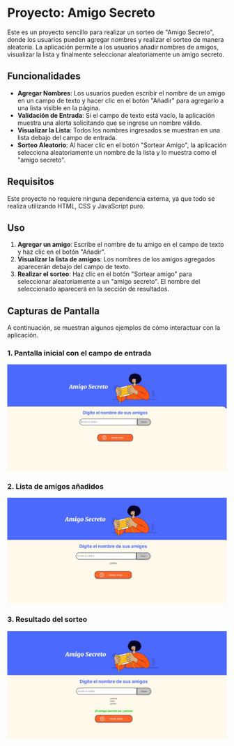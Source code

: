 # Proyecto: **Amigo Secreto**

Este es un proyecto sencillo para realizar un sorteo de "Amigo Secreto", donde los usuarios pueden agregar nombres y realizar el sorteo de manera aleatoria. La aplicación permite a los usuarios añadir nombres de amigos, visualizar la lista y finalmente seleccionar aleatoriamente un amigo secreto.

## Funcionalidades

- **Agregar Nombres**: Los usuarios pueden escribir el nombre de un amigo en un campo de texto y hacer clic en el botón "Añadir" para agregarlo a una lista visible en la página.
- **Validación de Entrada**: Si el campo de texto está vacío, la aplicación muestra una alerta solicitando que se ingrese un nombre válido.
- **Visualizar la Lista**: Todos los nombres ingresados se muestran en una lista debajo del campo de entrada.
- **Sorteo Aleatorio**: Al hacer clic en el botón "Sortear Amigo", la aplicación selecciona aleatoriamente un nombre de la lista y lo muestra como el "amigo secreto".

## Requisitos

Este proyecto no requiere ninguna dependencia externa, ya que todo se realiza utilizando HTML, CSS y JavaScript puro.

## Uso

1. **Agregar un amigo**: Escribe el nombre de tu amigo en el campo de texto y haz clic en el botón "Añadir".
2. **Visualizar la lista de amigos**: Los nombres de los amigos agregados aparecerán debajo del campo de texto.
3. **Realizar el sorteo**: Haz clic en el botón "Sortear amigo" para seleccionar aleatoriamente a un "amigo secreto". El nombre del seleccionado aparecerá en la sección de resultados.

## Capturas de Pantalla
A continuación, se muestran algunos ejemplos de cómo interactuar con la aplicación.

### 1. **Pantalla inicial con el campo de entrada**

![Pantalla de ingreso](assets/pantalla_ingreso.JPG)

### 2. **Lista de amigos añadidos**

![Lista de amigos](assets/lista_amigos.JPG)

### 3. **Resultado del sorteo**

![Resultado del sorteo](assets/resultado_sorteo.JPG)
